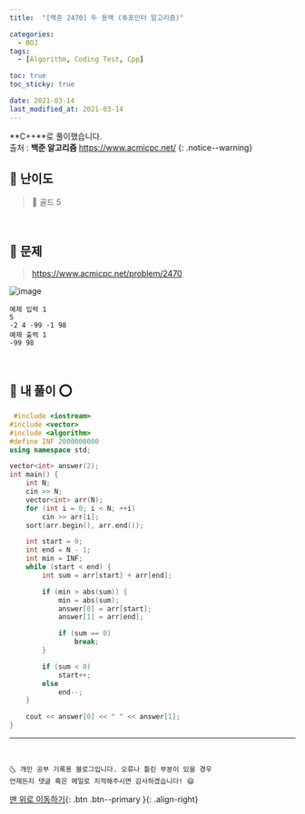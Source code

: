 ```yaml
---
title:  "[백준 2470] 두 용액 (투포인터 알고리즘)" 

categories:
  - BOJ
tags:
  - [Algorithm, Coding Test, Cpp]

toc: true
toc_sticky: true

date: 2021-03-14
last_modified_at: 2021-03-14
---
```


**C++**로 풀이했습니다.  
출처 : **백준 알고리즘** <https://www.acmicpc.net/>
{: .notice--warning}

## 🚀 난이도 

> 💛 골드 5

<br>

## 🚀 문제

> <https://www.acmicpc.net/problem/2470>

![image](https://user-images.githubusercontent.com/42318591/111066066-74bd7680-8500-11eb-83b4-ba82ce8c0fda.png)

```
예제 입력 1 
5
-2 4 -99 -1 98
예제 출력 1 
-99 98
```

<br>

## 🚀 내 풀이 ⭕

```cpp
 #include <iostream>
#include <vector>
#include <algorithm>
#define INF 2000000000
using namespace std;

vector<int> answer(2);
int main() {
    int N;
    cin >> N;
    vector<int> arr(N);
    for (int i = 0; i < N; ++i)
        cin >> arr[i];
    sort(arr.begin(), arr.end());

    int start = 0;
    int end = N - 1;
    int min = INF;
    while (start < end) {
        int sum = arr[start] + arr[end];

        if (min > abs(sum)) {
            min = abs(sum);
            answer[0] = arr[start];
            answer[1] = arr[end]; 

            if (sum == 0)
                break;
        }

        if (sum < 0) 
            start++;
        else 
            end--;
    }

    cout << answer[0] << " " << answer[1];
}
```
  
***
<br>

    🌜 개인 공부 기록용 블로그입니다. 오류나 틀린 부분이 있을 경우 
    언제든지 댓글 혹은 메일로 지적해주시면 감사하겠습니다! 😄

[맨 위로 이동하기](#){: .btn .btn--primary }{: .align-right}
